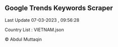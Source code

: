 

## Google Trends Keywords Scraper 
 
Last Update 07-03-2023 , 09:56:28

Country List :
VIETNAM.json



© Abdul Muttaqin 

